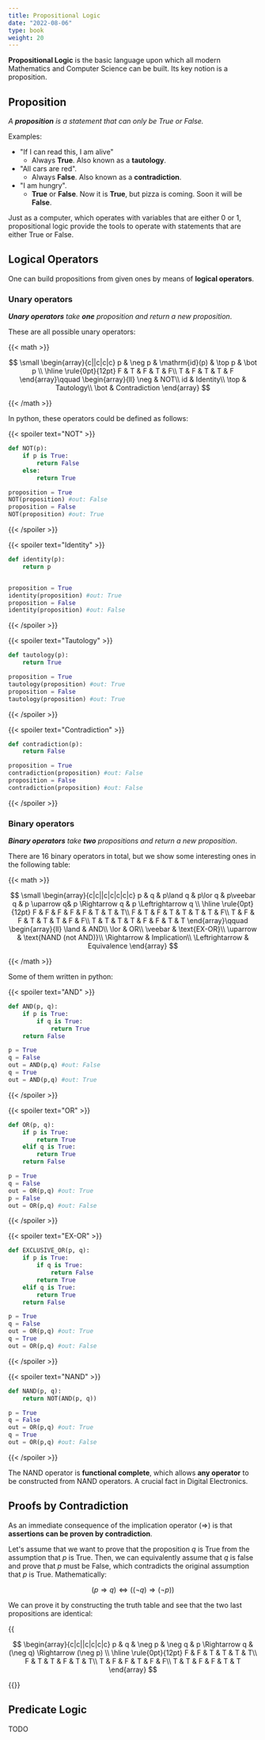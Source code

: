 ```yaml
---
title: Propositional Logic
date: "2022-08-06"
type: book
weight: 20
---
```


**Propositional Logic** is the basic language upon which all modern Mathematics and Computer Science can be built. Its key notion is a proposition.

## Proposition

_A **proposition** is a statement that can only be True or False._

<!-- Its equivalent in Computer Science, is a binary digit (bit), which can only be 0 or 1. -->

Examples:

- "If I can read this, I am alive"
  - Always **True**. Also known as a **tautology**.
- "All cars are red".
  - Always **False**. Also known as a **contradiction**.
- "I am hungry".
  - **True** or **False**. Now it is **True**, but pizza is coming. Soon it will be **False**.

<!-- The goal of propositional logic is not to determine whether a proposition is true or false, but to provide the tools to operate with propositions. -->

Just as a computer, which operates with variables that are either 0 or 1, propositional logic provide the tools to operate with statements that are either True or False.

## Logical Operators

One can build propositions from given ones by means of **logical operators**.

### Unary operators

_**Unary operators** take **one** proposition and return a new proposition_.

These are all possible unary operators:

{{< math >}}

$$
\small
\begin{array}{c||c|c|c}
p & \neg p & \mathrm{id}(p) & \top p & \bot p \\
\hline
\rule{0pt}{12pt}
F & T & F & T & F\\
T & F & T & T & F
\end{array}\qquad
\begin{array}{ll}
  \neg & NOT\\
  id   & Identity\\
  \top & Tautology\\
  \bot & Contradiction
\end{array}
$$

{{< /math >}}

In python, these operators could be defined as follows:

<!-- Not {{{ -->

{{< spoiler text="NOT" >}}

```python
def NOT(p):
    if p is True:
        return False
    else:
        return True

proposition = True
NOT(proposition) #out: False
proposition = False
NOT(proposition) #out: True
```

{{< /spoiler >}}

<!-- }}} -->
<!-- Identity {{{-->

{{< spoiler text="Identity" >}}

```python
def identity(p):
    return p


proposition = True
identity(proposition) #out: True
proposition = False
identity(proposition) #out: False
```

{{< /spoiler >}}

<!--}}}-->
<!-- Tautology {{{-->

{{< spoiler text="Tautology" >}}

```python
def tautology(p):
    return True

proposition = True
tautology(proposition) #out: True
proposition = False
tautology(proposition) #out: True
```

{{< /spoiler >}}

<!--}}}-->
<!-- Contradiction {{{-->

{{< spoiler text="Contradiction" >}}

```python
def contradiction(p):
    return False

proposition = True
contradiction(proposition) #out: False
proposition = False
contradiction(proposition) #out: False
```

{{< /spoiler >}}

<!--}}}-->

### Binary operators

_**Binary operators** take **two** propositions and return a new proposition_.

There are 16 binary operators in total, but we show some interesting ones in the following table:

{{< math >}}

$$
\small
\begin{array}{c|c||c|c|c|c|c}
  p & q & p\land q & p\lor q & p\veebar q & p \uparrow  q& p \Rightarrow q & p \Leftrightarrow q \\
  \hline
    \rule{0pt}{12pt} F & F & F & F & F & T & T & T\\
                     F & T & F & T & T & T & T & F\\
                     T & F & F & T & T & T & F & F\\
                     T & T & T & T & F & F & T & T
\end{array}\qquad
\begin{array}{ll}
  \land           & AND\\
  \lor            & OR\\
  \veebar         & \text{EX-OR}\\
  \uparrow        & \text{NAND (not AND)}\\
  \Rightarrow     & Implication\\
  \Leftrightarrow & Equivalence
\end{array}
$$

{{< /math >}}

Some of them written in python:

<!-- AND {{{ -->

{{< spoiler text="AND" >}}

```python
def AND(p, q):
    if p is True:
        if q is True:
            return True
    return False

p = True
q = False
out = AND(p,q) #out: False
q = True
out = AND(p,q) #out: True
```

{{< /spoiler >}}

<!-- }}} -->
<!-- OR {{{ -->

{{< spoiler text="OR" >}}

```python
def OR(p, q):
    if p is True:
        return True
    elif q is True:
        return True
    return False

p = True
q = False
out = OR(p,q) #out: True
p = False
out = OR(p,q) #out: False
```

{{< /spoiler >}}

<!-- }}} -->
<!-- EX-OR {{{ -->

{{< spoiler text="EX-OR" >}}

```python
def EXCLUSIVE_OR(p, q):
    if p is True:
        if q is True:
            return False
        return True
    elif q is True:
        return True
    return False

p = True
q = False
out = OR(p,q) #out: True
q = True
out = OR(p,q) #out: False
```

{{< /spoiler >}}

<!-- }}} -->
<!-- NAND {{{ -->

{{< spoiler text="NAND" >}}

```python
def NAND(p, q):
    return NOT(AND(p, q))

p = True
q = False
out = OR(p,q) #out: True
q = True
out = OR(p,q) #out: False
```

{{< /spoiler >}}

<!-- }}} -->

The NAND operator is **functional complete**, which allows
**any operator** to be constructed from NAND operators. A crucial fact in Digital Electronics.

## Proofs by Contradiction

<!-- From the implication operator $(\Rightarrow)$, one can conclude anything based on false assumptions, also known as ''ex falso quodlibet''. -->

As an immediate consequence of the implication operator $(\Rightarrow)$ is that **assertions can be proven by contradiction**.

Let's assume that we want to prove that the proposition $q$ is True from the assumption that $p$ is True. Then, we can equivalently assume that $q$ is false and prove that $p$ must be False, which contradicts the original assumption that $p$ is True. Mathematically:

$$
(p \Rightarrow q) \Leftrightarrow ((\neg q)\Rightarrow (\neg p))
$$

We can prove it by constructing the truth table and see that the two last propositions are identical:

{{<math>}}

$$
\begin{array}{c|c||c|c|c|c}
  p & q & \neg p &  \neg q & p \Rightarrow q & (\neg q) \Rightarrow (\neg p) \\
  \hline
    \rule{0pt}{12pt} F & F & T & T & T & T\\
                     F & T & T & F & T & T\\
                     T & F & F & T & F & F\\
                     T & T & F & F & T & T
\end{array}
$$

{{</math>}}

## Predicate Logic

TODO

<!-- ## Quiz -->

<!-- {{< spoiler text="What is the difference between lists and tuples?" >}} -->
<!-- Lists -->

<!-- - Lists are mutable - they can be changed -->
<!-- - Slower than tuples -->
<!-- - Syntax: `a_list = [1, 2.0, 'Hello world']` -->

<!-- Tuples -->

<!-- - Tuples are immutable - they can't be changed -->
<!-- - Tuples are faster than lists -->
<!-- - Syntax: `a_tuple = (1, 2.0, 'Hello world')` -->
<!--   {{< /spoiler >}} -->

<!-- {{< spoiler text="Is Python case-sensitive?" >}} -->
<!-- Yes -->
<!-- {{< /spoiler >}} -->
